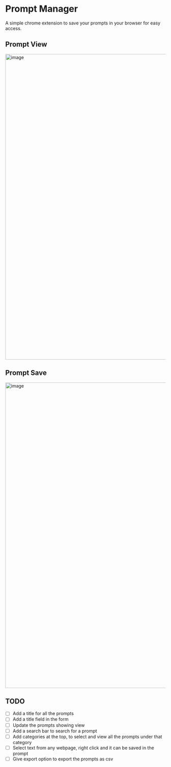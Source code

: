 # Prompt Manager

A simple chrome extension to save your prompts in your browser for easy access.

## Prompt View

<img width="960" alt="image" src="https://github.com/codeswithroh/PromptSaver/assets/77570394/9a309ce6-f1e5-48b7-9724-047974501ab0">

## Prompt Save

<img width="960" alt="image" src="https://github.com/codeswithroh/PromptSaver/assets/77570394/1c66f805-ba95-47b7-832e-25846623e9f0">

## TODO

- [ ] Add a title for all the prompts
- [ ] Add a title field in the form
- [ ] Update the prompts showing view
- [ ] Add a search bar to search for a prompt
- [ ] Add categories at the top, to select and view all the prompts under that category
- [ ] Select text from any webpage, right click and it can be saved in the prompt
- [ ] Give export option to export the prompts as csv
